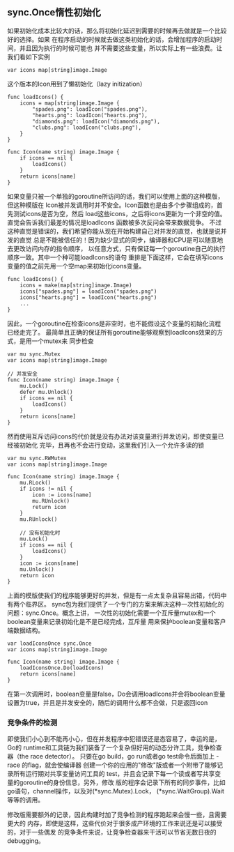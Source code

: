 

## sync.Once惰性初始化

如果初始化成本比较大的话，那么将初始化延迟到需要的时候再去做就是一个比较好的选择。如果
在程序启动的时候就去做这类初始化的话，会增加程序的启动时间，并且因为执行的时候可能也
并不需要这些变量，所以实际上有一些浪费。让我们看如下实例
```
var icons map[string]image.Image
```
这个版本的Icon用到了懒初始化（lazy initization）
```
func loadIcons() {
    icons = map[string]image.Image {
        "spades.png": loadIcon("spades.png"),
        "hearts.png": loadIcon("hearts.png"),
        "diamonds.png": loadIcon("diamonds.png"),
        "clubs.png": loadIcon("clubs.png"),
    }
}

func Icon(name string) image.Image {
    if icons == nil {
        loadIcons()
    }
    return icons[name]
}
```
如果变量只被一个单独的goroutine所访问的话，我们可以使用上面的这种模版，但这种模版在
Icon被并发调用时并不安全。Icon函数也是由多个步骤组成的，首先测试icons是否为空，然后
load这些icons，之后将icons更新为一个非空的值。直觉会告诉我们最差的情况是loadIcons
函数被多次反问会带来数据竞争。
不过这种直觉是错误的，我们希望你能从现在开始构建自己对并发的直觉，也就是说并发的直觉
总是不能被信任的！因为缺少显式的同步，编译器和CPU是可以随意地去更改访问内存的指令顺序，
以任意方式，只有保证每一个goroutine自己的执行顺序一致。其中一个种可能loadIcons的语句
重排是下面这样，它会在填写icons变量的值之前先用一个空map来初始化icons变量。
```
func loadIcons() {
    icons = make(map[string]image.Image)
    icons["spades.png"] = loadIcon("spades.png")
    icons["hearts.png"] = loadIcon("hearts.png")
    ...
}
```
因此，一个goroutine在检查icons是非空时，也不能假设这个变量的初始化流程已经走完了。
最简单且正确的保证所有goroutine能够观察到loadIcons效果的方式，是用一个mutex来
同步检查
```
var mu sync.Mutex
var icons map[string]image.Image

// 并发安全
func Icon(name string) image.Image {
    mu.Lock()
    defer mu.Unlock()
    if icons == nil {
        loadIcons()
    }
    return icons[name]
}
```
然而使用互斥访问icons的代价就是没有办法对该变量进行并发访问，即使变量已经被初始化
完毕，且再也不会进行变动，这里我们引入一个允许多读的锁
```
var mu sync.RWMutex
var icons map[string]image.Image

func Icon(name string) image.Image {
    mu.RLock()
    if icons != nil {
        icon := icons[name]
        mu.RUnlock()
        return icon
    }
    mu.RUnlock()

    // 没有初始化时
    mu.Lock()
    if icons == nil {
        loadIcons()
    }
    icon := icons[name]
    mu.Unlock()
    return icon
}
```
上面的模版使我们的程序能够更好的并发，但是有一点太复杂且容易出错，代码中有两个临界区。
sync包为我们提供了一个专门的方案来解决这种一次性初始化的问题：sync.Once。概念上讲，
一次性的初始化需要一个互斥量mutex和一个boolean变量来记录初始化是不是已经完成，互斥量
用来保护boolean变量和客户端数据结构。
```
var loadIconsOnce sync.Once
var icons map[string]image.Image

func Icon(name string) image.Image {
    loadIconsOnce.Do(loadIcons)
    return icons[name]
}
```

在第一次调用时，boolean变量是false，Do会调用loadIcons并会将boolean变量
设置为true，并且是并发安全的，随后的调用什么都不会做，只是返回icon

### 竞争条件的检测

即使我们小心到不能再小心，但在并发程序中犯错误还是态容易了，幸运的是，Go的
runtime和工具链为我们装备了一个复杂但好用的动态分许工具，竞争检查器（the 
race detector）。
只要在go build，go run或者go test命令后面加上 -race 的flag，就会使编译器
创建一个你的应用的"修改"版或者一个附带了能够记录所有运行期对共享变量访问工具的
test，并且会记录下每一个读或者写共享变量的goroutine的身份信息，另外，修改
版的程序会记录下所有的同步事件，比如go语句，channel操作，以及对(*sync.Mutex).Lock，
(*sync.WaitGroup).Wait等等的调用。

修改版需要额外的记录，因此构建时加了竞争检测的程序跑起来会慢一些，且需要更大的
内存，即使是这样，这些代价对于很多成产环境的工作来说还是可以接受的，对于一些偶发
的竞争条件来说，让竞争检查器来干活可以节省无数日夜的debugging。
















